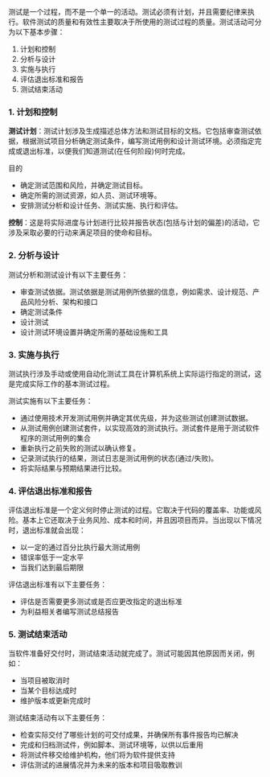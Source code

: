 测试是一个过程，而不是一个单一的活动。测试必须有计划，并且需要纪律来执行。软件测试的质量和有效性主要取决于所使用的测试过程的质量。测试活动可分为以下基本步骤：

1.  计划和控制
2.  分析与设计
3.  实施与执行
4.  评估退出标准和报告
5.  测试结束活动

### 1. 计划和控制

**测试计划**：测试计划涉及生成描述总体方法和测试目标的文档。它包括审查测试依据，根据测试项目分析确定测试条件，编写测试用例和设计测试环境。必须指定完成或退出标准，以便我们知道测试(在任何阶段)何时完成。

目的

-   确定测试范围和风险，并确定测试目标。
-   确定所需的测试资源，如人员、测试环境等。
-   安排测试分析和设计任务、测试实施、执行和评估。

**控制**：这是将实际进度与计划进行比较并报告状态(包括与计划的偏差)的活动，它涉及采取必要的行动来满足项目的使命和目标。

### 2. 分析与设计

测试分析和测试设计有以下主要任务：

-   审查测试依据。测试依据是测试用例所依据的信息，例如需求、设计规范、产品风险分析、架构和接口
-   确定测试条件
-   设计测试
-   设计测试环境设置并确定所需的基础设施和工具

### 3. 实施与执行

测试执行涉及手动或使用自动化测试工具在计算机系统上实际运行指定的测试，这是完成实际工作的基本测试过程。

测试实施有以下主要任务：

-   通过使用技术开发测试用例并确定其优先级，并为这些测试创建测试数据。
-   从测试用例创建测试套件，以实现高效的测试执行。测试套件是用于测试软件程序的测试用例的集合
-   重新执行之前失败的测试以确认修复。
-   记录测试执行的结果，测试日志是测试用例的状态(通过/失败)。
-   将实际结果与预期结果进行比较。

### 4. 评估退出标准和报告

评估退出标准是一个定义何时停止测试的过程。它取决于代码的覆盖率、功能或风险。基本上它还取决于业务风险、成本和时间，并且因项目而异。当出现以下情况时，退出标准就会出现：

-   以一定的通过百分比执行最大测试用例
-   错误率低于一定水平
-   当我们达到最后期限

评估退出标准有以下主要任务：

-   评估是否需要更多测试或是否应更改指定的退出标准
-   为利益相关者编写测试总结报告

### 5. 测试结束活动

当软件准备好交付时，测试结束活动就完成了。测试可能因其他原因而关闭，例如：

-   当项目被取消时
-   当某个目标达成时
-   维护版本或更新完成时

测试结束活动有以下主要任务：

-   检查实际交付了哪些计划的可交付成果，并确保所有事件报告均已解决
-   完成和归档测试件，例如脚本、测试环境等，以供以后重用
-   将测试件移交给维护机构，他们将为软件提供支持
-   评估测试的进展情况并为未来的版本和项目吸取教训